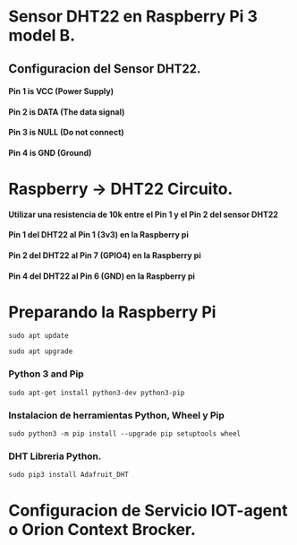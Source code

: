 # Sensor DHT22 en Raspberry Pi 3 model B.

## Configuracion del Sensor DHT22.

#### Pin 1 is VCC (Power Supply)
#### Pin 2 is DATA (The data signal)
#### Pin 3 is NULL (Do not connect)
#### Pin 4 is GND (Ground)

# Raspberry -> DHT22 Circuito.


#### Utilizar una resistencia de  10k entre el Pin 1 y el Pin 2 del sensor DHT22
#### Pin 1 del DHT22 al Pin 1 (3v3) en la Raspberry pi
#### Pin 2 del DHT22 al Pin 7 (GPIO4) en la Raspberry pi
#### Pin 4 del DHT22 al Pin 6 (GND) en la Raspberry pi

# Preparando la Raspberry Pi 

 ```
 sudo apt update 
 ```

```
sudo apt upgrade
  ```

  ### Python 3 and Pip

   ```
   sudo apt-get install python3-dev python3-pip
   ```

   ### Instalacion de herramientas Python, Wheel y Pip

   ```
   sudo python3 -m pip install --upgrade pip setuptools wheel
   ```

   ### DHT Libreria Python.

   ```
   sudo pip3 install Adafruit_DHT
   ```


# Configuracion de Servicio IOT-agent o Orion Context Brocker.



